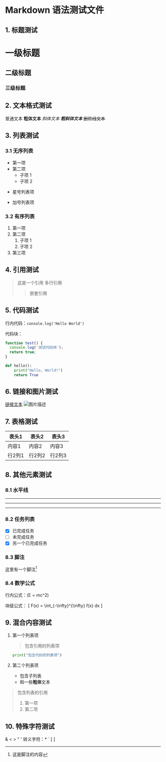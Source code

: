 # Markdown 语法测试文件

## 1. 标题测试
# 一级标题
## 二级标题
### 三级标题

## 2. 文本格式测试
普通文本
**粗体文本**
*斜体文本*
***粗斜体文本***
~~删除线文本~~

## 3. 列表测试

### 3.1 无序列表
- 第一项
- 第二项
  - 子项 1
  - 子项 2
* 星号列表项
+ 加号列表项

### 3.2 有序列表
1. 第一项
2. 第二项
   1. 子项 1
   2. 子项 2
3. 第三项

## 4. 引用测试
> 这是一个引用
> 多行引用
>> 嵌套引用

## 5. 代码测试

行内代码：`console.log('Hello World')`

代码块：
```javascript
function test() {
  console.log('测试代码块');
  return true;
}
```

```python
def hello():
    print("Hello, World!")
    return True
```

## 6. 链接和图片测试
[链接文本](https://example.com)
![图片描述](https://example.com/image.jpg)

## 7. 表格测试
| 表头1 | 表头2 | 表头3 |
|-------|-------|-------|
| 内容1 | 内容2 | 内容3 |
| 行2列1 | 行2列2 | 行2列3 |

## 8. 其他元素测试

### 8.1 水平线
---
***
___

### 8.2 任务列表
- [x] 已完成任务
- [ ] 未完成任务
- [x] 另一个已完成任务

### 8.3 脚注
这里有一个脚注[^1]

[^1]: 这是脚注的内容

### 8.4 数学公式
行内公式：\(E = mc^2\)

块级公式：
\[
F(x) = \int_{-\infty}^{\infty} f(x) dx
\]

## 9. 混合内容测试

1. 第一个列表项
   > 包含引用的列表项
   ```python
   print("包含代码的列表项")
   ```

2. 第二个列表项
   - 包含子列表
   - 和一些**粗体**文本

> 包含列表的引用
> 1. 第一项
> 2. 第二项

## 10. 特殊字符测试
& < > " '
转义字符：\* \` \[ \] 